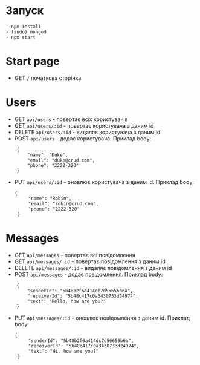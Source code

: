 # Запуск
```
- npm install
- (sudo) mongod
- npm start
```
# Start page
- GET `/` початкова сторінка
# Users 
- GET `api/users` - повертає всіх користувачів
- GET `api/users/:id` - повертає користувача з даним id
- DELETE `api/users/:id` - видаляє користувача з даним id
- POST `api/users` - додає користувача. Приклад body:
```
    {
        "name": "Duke",
        "email": "duke@crud.com",
        "phone": "2222-320"
    }
  ```
- PUT `api/users/:id` - оновлює користувача з даним id. Приклад body:
   ```
   {
        "name": "Robin",
        "email": "robin@crud.com",
        "phone": "2222-320"
    }
    ```

# Messages 
- GET `api/messages` - повертає всі повідомлення
- GET `api/messages/:id` - повертає повідомлення з даним id
- DELETE `api/messages/:id` - видаляє повідомлення з даним id
- POST `api/messages` - додає повідомлення. Приклад body:
```
    {
        "senderId": "5b48b2f6a414dc7d56656b6a",
        "receiverId": "5b48c417c0a3430733d24974",
        "text": "Hello, how are you?"
    }
```
- PUT `api/messages/:id` - оновлює повідомлення з даним id. Приклад body:
   ```
   {
        "senderId": "5b48b2f6a414dc7d56656b6a",
        "receiverId": "5b48c417c0a3430733d24974",
        "text": "Hi, how are you?"
    }
    ```
